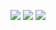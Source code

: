 <p align='center'>
    <img src='https://github-readme-stats.vercel.app/api?line_height=27&username=hansbug&show_icons=true&theme=solarized-light'/>
    <img src='https://github-readme-stats.vercel.app/api/wakatime?username=HansBug&theme=solarized-light'/>
    <img src="https://github-readme-stats.vercel.app/api/top-langs/?username=hansbug&layout=compact&theme=solarized-light"/>
</p>